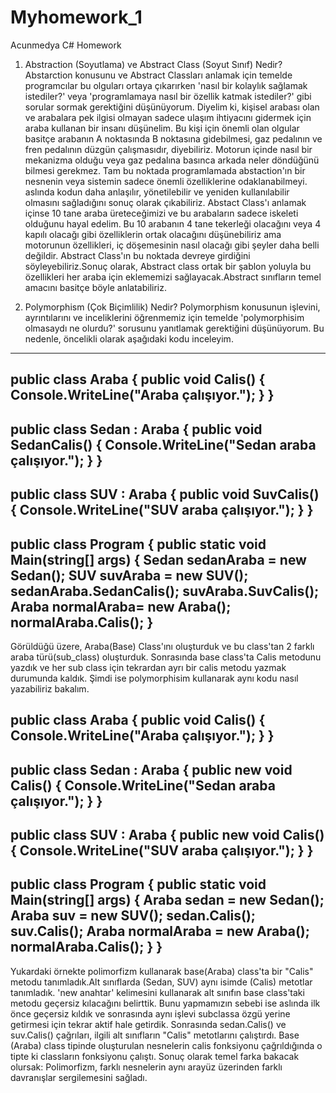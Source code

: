 # Myhomework_1
Acunmedya C# Homework

1. Abstraction (Soyutlama) ve Abstract Class (Soyut Sınıf) Nedir?
 Abstarction konusunu ve Abstract Classları anlamak için temelde programcılar bu olguları ortaya çıkarırken 'nasıl bir kolaylık sağlamak istediler?' veya 'programlamaya nasıl bir özellik katmak istediler?' gibi sorular sormak gerektiğini düşünüyorum. Diyelim ki, kişisel arabası olan ve arabalara pek ilgisi olmayan sadece ulaşım ihtiyacını gidermek için araba kullanan bir insanı düşünelim. Bu kişi için önemli olan olgular basitçe  arabanın A noktasında B noktasına gidebilmesi, gaz pedalının ve fren pedalının düzgün çalışmasıdır, diyebiliriz.  Motorun içinde nasıl bir mekanizma olduğu veya gaz pedalına basınca arkada neler döndüğünü bilmesi gerekmez. Tam bu noktada programlamada  abstaction'ın  bir nesnenin veya sistemin sadece önemli özelliklerine odaklanabilmeyi. aslında kodun daha anlaşılır, yönetilebilir ve yeniden kullanılabilir olmasını sağladığını sonuç olarak çıkabiliriz.
Abstact Class'ı anlamak içinse 10 tane araba üreteceğimizi ve bu arabaların sadece iskeleti olduğunu hayal edelim. Bu 10 arabanın 4 tane tekerleği olacağını veya 4 kapılı olacağı gibi özelliklerin ortak olacağını düşünebiliriz ama motorunun özellikleri, iç döşemesinin nasıl olacağı gibi şeyler daha belli değildir. Abstract Class'ın bu noktada devreye girdiğini söyleyebiliriz.Sonuç olarak, Abstract class ortak bir şablon yoluyla bu özellikleri her araba için eklememizi sağlayacak.Abstract sınıfların temel amacını basitçe böyle anlatabiliriz.

2. Polymorphism (Çok Biçimlilik) Nedir?
Polymorphism konusunun işlevini, ayrıntılarını ve inceliklerini öğrenmemiz için temelde 'polymorphisim olmasaydı ne olurdu?' sorusunu yanıtlamak gerektiğini düşünüyorum.
Bu nedenle, öncelikli olarak aşağıdaki kodu inceleyim.
---------------------------------
public class Araba
{
    public void Calis()
    {
        Console.WriteLine("Araba çalışıyor.");
    }
}
---------------------------------
public class Sedan : Araba
{
    public void SedanCalis()
    {
        Console.WriteLine("Sedan araba çalışıyor.");
    }
}
----------------------------------
public class SUV : Araba
{
    public void SuvCalis()
    {
        Console.WriteLine("SUV araba çalışıyor.");
    }
}
----------------------------------
public class Program
{
    public static void Main(string[] args)
    {
        Sedan sedanAraba = new Sedan();
        SUV suvAraba = new SUV();
        sedanAraba.SedanCalis();
        suvAraba.SuvCalis();
        Araba normalAraba= new Araba();
        normalAraba.Calis();
         }
-------------------------------
Görüldüğü üzere, Araba(Base) Class'ını oluşturduk ve bu class'tan 2 farklı araba türü(sub_class) oluşturduk. Sonrasında base class'ta Calis metodunu yazdık ve her sub class için tekrardan ayrı bir calis metodu yazmak durumunda kaldık.
Şimdi ise polymorphisim kullanarak aynı kodu nasıl yazabiliriz bakalım.

public class Araba
{
    public void Calis()
    {
        Console.WriteLine("Araba çalışıyor.");
    }
}
-------------------------------
public class Sedan : Araba
{
    public new void Calis()
    {
        Console.WriteLine("Sedan araba çalışıyor.");
    }
}
-------------------------------
public class SUV : Araba
{
    public new void Calis()
    {
        Console.WriteLine("SUV araba çalışıyor.");
    }
}
-------------------------------
public class Program
{
    public static void Main(string[] args)
    {
        Araba sedan = new Sedan();
        Araba suv = new SUV();
        sedan.Calis();
        suv.Calis();
        Araba normalAraba = new Araba();
        normalAraba.Calis();
    }
}
-------------------------------

Yukardaki örnekte polimorfizm kullanarak base(Araba) class'ta  bir "Calis" metodu tanımladık.Alt sınıflarda (Sedan, SUV) aynı isimde (Calis) metotlar tanımladık.
'new anahtar' kelimesini kullanarak alt sınıfın base class'taki metodu geçersiz kılacağını belirttik. Bunu yapmamızın sebebi ise aslında ilk önce geçersiz kıldık ve sonrasında aynı işlevi subclassa özgü yerine getirmesi için tekrar aktif hale getirdik. Sonrasında sedan.Calis() ve suv.Calis() çağrıları, ilgili alt sınıfların "Calis" metotlarını çalıştırdı. Base (Araba) class tipinde oluşturulan nesnelerin calis fonksiyonu çağrıldığında o tipte ki classların fonksiyonu çalıştı.
Sonuç olarak temel farka bakacak olursak: Polimorfizm, farklı nesnelerin aynı arayüz üzerinden farklı davranışlar sergilemesini sağladı.

